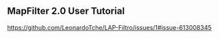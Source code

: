 ## MapFilter 2.0 User Tutorial


https://github.com/LeonardoTche/LAP-Filtro/issues/1#issue-613008345   
